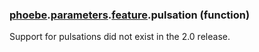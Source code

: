 ### [phoebe](phoebe.md).[parameters](phoebe.parameters.md).[feature](phoebe.parameters.feature.md).pulsation (function)


Support for pulsations did not exist in the 2.0 release.
